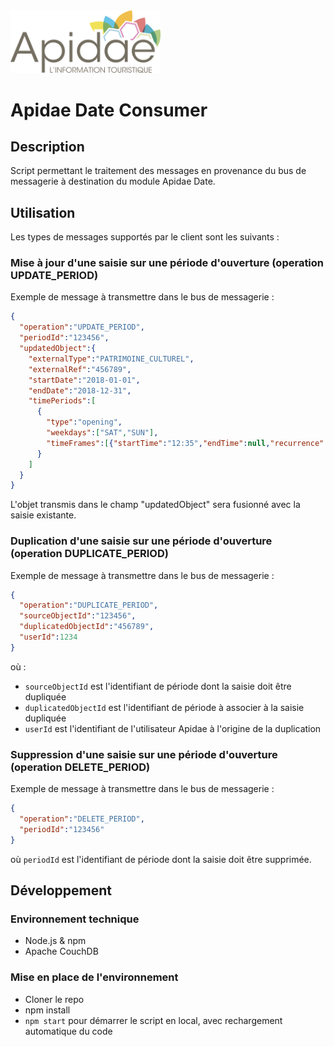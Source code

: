 <img src="/logo_apidae.svg" alt="logo apidae" width="240px"/>

# Apidae Date Consumer

## Description
Script permettant le traitement des messages en provenance du bus de messagerie à destination du module Apidae Date.

## Utilisation
Les types de messages supportés par le client sont les suivants :

### Mise à jour d'une saisie sur une période d'ouverture (operation UPDATE_PERIOD)
Exemple de message à transmettre dans le bus de messagerie :
```json
{
  "operation":"UPDATE_PERIOD",
  "periodId":"123456",
  "updatedObject":{
    "externalType":"PATRIMOINE_CULTUREL",
    "externalRef":"456789",
    "startDate":"2018-01-01",
    "endDate":"2018-12-31",
    "timePeriods":[
      {
        "type":"opening",
        "weekdays":["SAT","SUN"],
        "timeFrames":[{"startTime":"12:35","endTime":null,"recurrence":null}]
      }
    ]
  }
}
```
L'objet transmis dans le champ "updatedObject" sera fusionné avec la saisie existante.

### Duplication d'une saisie sur une période d'ouverture (operation DUPLICATE_PERIOD)
Exemple de message à transmettre dans le bus de messagerie :
```json
{
  "operation":"DUPLICATE_PERIOD",
  "sourceObjectId":"123456",
  "duplicatedObjectId":"456789",
  "userId":1234
}
```
où :
  - `sourceObjectId` est l'identifiant de période dont la saisie doit être dupliquée
  - `duplicatedObjectId` est l'identifiant de période à associer à la saisie dupliquée
  - `userId` est l'identifiant de l'utilisateur Apidae à l'origine de la duplication

### Suppression d'une saisie sur une période d'ouverture (operation DELETE_PERIOD)
Exemple de message à transmettre dans le bus de messagerie :
```json
{
  "operation":"DELETE_PERIOD",
  "periodId":"123456"
}
```
où `periodId` est l'identifiant de période dont la saisie doit être supprimée.


## Développement
### Environnement technique
  - Node.js & npm
  - Apache CouchDB

### Mise en place de l'environnement
  - Cloner le repo
  - npm install
  - `npm start` pour démarrer le script en local, avec rechargement automatique du code
